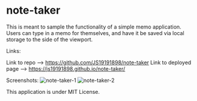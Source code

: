 # note-taker

This is meant to sample the functionality of a simple memo application. Users can type in a memo for themselves, and have it be saved via local storage to the side of the viewport. 

Links: 

Link to repo --> https://github.com/JS19191898/note-taker
Link to deployed page --> https://js19191898.github.io/note-taker/

Screenshots: 
![note-taker-1](https://user-images.githubusercontent.com/99297739/182292523-f7c38ca5-6ea7-476d-b575-6bd407e4f363.PNG)
![note-taker-2](https://user-images.githubusercontent.com/99297739/182292524-e176524c-0e81-40db-a862-c7274772865f.PNG)

This application is under MIT License. 
